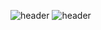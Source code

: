
![header](https://capsule-render.vercel.app/api?type=rect?text=Hello%World!)
![header](https://capsule-render.vercel.app/api?text=Hello%World!)
<!--
**jaykayBaek/jaykayBaek** is a ✨ _special_ ✨ repository because its `README.md` (this file) appears on your GitHub profile.

Here are some ideas to get you started:

- 🔭 I’m currently working on ...
- 🌱 I’m currently learning ...
- 👯 I’m looking to collaborate on ...
- 🤔 I’m looking for help with ...
- 💬 Ask me about ...
- 📫 How to reach me: ...
- 😄 Pronouns: ...
- ⚡ Fun fact: ...
-->
